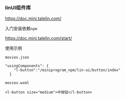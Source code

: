 ### linUI组件库

https://doc.mini.talelin.com/

入门安装依赖`npm`

https://doc.mini.talelin.com/start/



使用示例

`movies.json`

```
"usingComponents": {
    "l-button":"/miniprogram_npm/lin-ui/button/index"
  }
```



`movies.wxml`

```
<l-button size="medium">中按钮</l-button>
```

